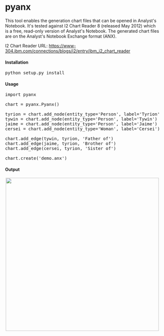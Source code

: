 pyanx
=====
This tool enables the generation chart files that can be opened in Analyst's Notebook. It's tested against I2 Chart Reader 8 (released May 2012) which is a free, read-only version of Analyst's Notebook. The generated chart files are on the Analyst's Notebook Exchange format (ANX).

I2 Chart Reader URL: https://www-304.ibm.com/connections/blogs/i2/entry/ibm_i2_chart_reader

#### Installation
<pre>python setup.py install</pre>

#### Usage
<pre>import pyanx

chart = pyanx.Pyanx()

tyrion = chart.add_node(entity_type='Person', label='Tyrion')
tywin = chart.add_node(entity_type='Person', label='Tywin')
jaime = chart.add_node(entity_type='Person', label='Jaime')
cersei = chart.add_node(entity_type='Woman', label='Cersei')

chart.add_edge(tywin, tyrion, 'Father of')
chart.add_edge(jaime, tyrion, 'Brother of')
chart.add_edge(cersei, tyrion, 'Sister of')

chart.create('demo.anx')</pre>

#### Output

<div align="center"><img src="https://raw.github.com/pcbje/pynax/master/test/anb_integration.png" width="500"/></div>